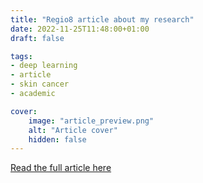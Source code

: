 ```yaml
---
title: "Regio8 article about my research"
date: 2022-11-25T11:48:00+01:00
draft: false

tags:
- deep learning
- article
- skin cancer
- academic

cover:
    image: "article_preview.png"
    alt: "Article cover"
    hidden: false
---
```



[Read the full article here](https://www.regio8.nl/daan-geijs-uit-wehl-komt-met-baanbrekend-onderzoek)

